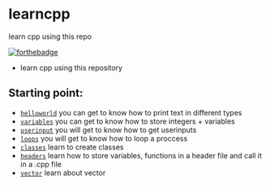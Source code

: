 # learncpp
learn cpp using this repo

[![forthebadge](https://forthebadge.com/images/badges/made-with-c-plus-plus.svg)](https://forthebadge.com)

- learn cpp using this repository 


## Starting point:

- [`helloworld`](helloworld) you can get to know how to print text in different types
- [`variables`](variables) you can get to know how to store integers + variables
- [`userinput`](userinput) you will get to know how to get userinputs
- [`loops`](loops) you will get to know how to loop a proccess
- [`classes`](classes) learn to create classes
- [`headers`](headers) learn how to store variables, functions in a header file and call it in a .cpp file
- [`vector`](vector) learn about vector
